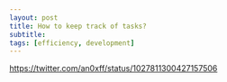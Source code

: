 ```yaml
---
layout: post
title: How to keep track of tasks?
subtitle: 
tags: [efficiency, development]
---
```


https://twitter.com/an0xff/status/1027811300427157506